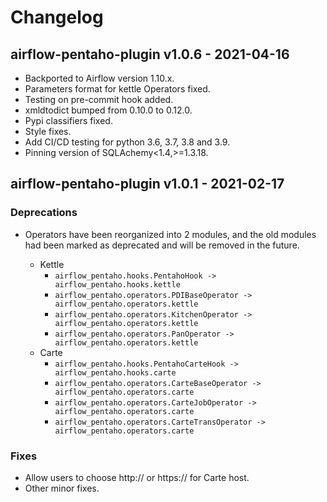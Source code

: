 # Changelog

## airflow-pentaho-plugin v1.0.6 - 2021-04-16

- Backported to Airflow version 1.10.x.
- Parameters format for kettle Operators fixed.
- Testing on pre-commit hook added.
- xmldtodict bumped from 0.10.0 to 0.12.0.
- Pypi classifiers fixed.
- Style fixes.
- Add CI/CD testing for python 3.6, 3.7, 3.8 and 3.9.
- Pinning version of SQLAchemy<1.4,>=1.3.18.

## airflow-pentaho-plugin v1.0.1 - 2021-02-17

### Deprecations

- Operators have been reorganized into 2 modules, and the old modules had been
  marked as deprecated and will be removed in the future.

  - Kettle
    - `airflow_pentaho.hooks.PentahoHook -> airflow_pentaho.hooks.kettle`
    - `airflow_pentaho.operators.PDIBaseOperator -> airflow_pentaho.operators.kettle`
    - `airflow_pentaho.operators.KitchenOperator -> airflow_pentaho.operators.kettle`
    - `airflow_pentaho.operators.PanOperator -> airflow_pentaho.operators.kettle`
  - Carte
    - `airflow_pentaho.hooks.PentahoCarteHook -> airflow_pentaho.hooks.carte`
    - `airflow_pentaho.operators.CarteBaseOperator -> airflow_pentaho.operators.carte`
    - `airflow_pentaho.operators.CarteJobOperator -> airflow_pentaho.operators.carte`
    - `airflow_pentaho.operators.CarteTransOperator -> airflow_pentaho.operators.carte`

### Fixes

- Allow users to choose http:// or https:// for Carte host.
- Other minor fixes.
